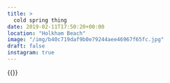 ```yaml
---
title: >
  cold spring thing
date: 2019-02-11T17:50:20+00:00
location: "Holkham Beach"
image: "/img/b40c719daf9b0e79244aee46967f65fc.jpg"
draft: false
instagram: true
---
```


{{<photo src="/img/b40c719daf9b0e79244aee46967f65fc.jpg">}}

